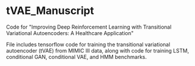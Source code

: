 # tVAE_Manuscript
Code for "Improving Deep Reinforcement Learning with Transitional Variational Autoencoders: A Healthcare Application"

File includes tensorflow code for training the transitional variational autoencoder (tVAE) from MIMIC III data,
along with code for training LSTM, conditional GAN, conditional VAE, and HMM benchmarks.
